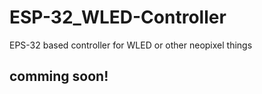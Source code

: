 # ESP-32_WLED-Controller
EPS-32 based controller for WLED or other neopixel things

## comming soon!
